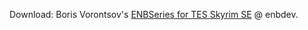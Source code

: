
Download: Boris Vorontsov's [ENBSeries for TES Skyrim SE](http://enbdev.com/download_mod_tesskyrimse.html) @ enbdev.

